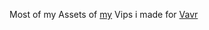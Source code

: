 Most of my Assets of [my](https://www.youtube.com/@SaadTheDrip) Vips i made for [Vavr](https://www.youtube.com/@vavr)
